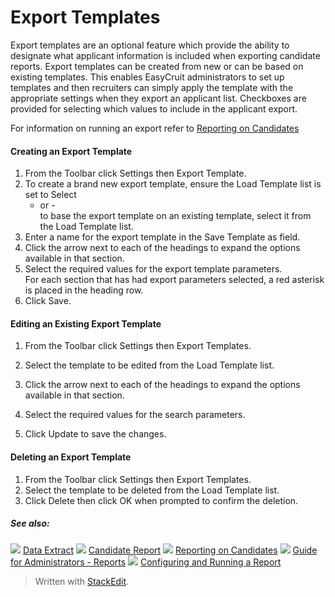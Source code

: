 # Export Templates

Export templates are an optional feature which provide the ability to designate what applicant information is included when exporting candidate reports. Export templates can be created from new or can be based on existing templates. This enables EasyCruit administrators to set up templates and then recruiters can simply apply the template with the appropriate settings when they export an applicant list. Checkboxes are provided for selecting which values to include in the applicant export.

For information on running an export refer to  [Reporting on Candidates](reporting_on_candidates.htm)

#### Creating an Export Template

1.  From the  Toolbar  click  Settings  then  Export Template.
2.  To create a brand new export template, ensure the  Load Template  list is set to  Select  
    - or -  
    to base the export template on an existing template, select it from the  Load Template  list.
3.  Enter a name for the export template in the  Save Template as  field.
4.  Click the arrow next to each of the headings to expand the options available in that section.
5.  Select the required values for the export template parameters.  
    For each section that has had export parameters selected, a red asterisk is placed in the heading row.
6.  Click  Save.

#### Editing an Existing Export Template

1.  From the  Toolbar  click  Settings  then  Export Templates.
2.  Select the template to be edited from the  Load Template  list.
3.  Click the arrow next to each of the headings to expand the options available in that section.  
    
4.  Select the required values for the search parameters.
5.  Click  Update  to save the changes.

#### Deleting an Export Template

1.  From the  Toolbar  click  Settings  then  Export Templates.
2.  Select the template to be deleted from the  Load Template  list.
3.  Click  Delete  then click  OK  when prompted to confirm the deletion.

##### See also:

![](../Resources/Images/icon-document-link.png) [Data Extract](data_extract.htm)
![](../Resources/Images/icon-document-link.png) [Candidate Report](candidate_report.htm)
![](../Resources/Images/icon-document-link.png) [Reporting on Candidates](reporting_on_candidates.htm)
![](../Resources/Images/icon-document-link.png) [Guide for Administrators - Reports](guide_for_administrators_reports.htm)
![](../Resources/Images/icon-document-link.png) [Configuring and Running a Report](configuring_and_running_a_report.htm)


> Written with [StackEdit](https://stackedit.io/).
<!--stackedit_data:
eyJoaXN0b3J5IjpbLTE5MjUzMjYxMDFdfQ==
-->